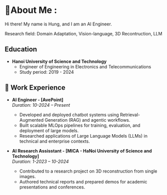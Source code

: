 # 💫About Me :
Hi there! My name is Hung, and I am an AI Engineer. 

Research field: Domain Adaptation, Vision-language, 3D Recontruction, LLM

## Education
- **Hanoi University of Science and Technology**  
  - Engineer of Engineering in Electronics and Telecommunications  
  - Study period: 2019 - 2024

## 💼 Work Experience

- **AI Engineer - [AvePoint]**  
  *Duration: 10-2024 – Present*  
  - Developed and deployed chatbot systems using Retrieval-Augmented Generation (RAG) and agentic workflows.
  - Built scalable MLOps pipelines for training, evaluation, and deployment of large models.
  - Researched applications of Large Language Models (LLMs) in technical and enterprise contexts.

- **AI Research Assisstant - [MICA - HaNoi University of Science and Technology]**  
  *Duration: 1-2023 – 10-2024*  
  - Contributed to a research project on 3D reconstruction from single images.  
  - Authored technical reports and prepared demos for academic presentations and conferences.
